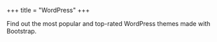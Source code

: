 +++
title = "WordPress"
+++

Find out the most popular and top-rated WordPress themes made with Bootstrap.
